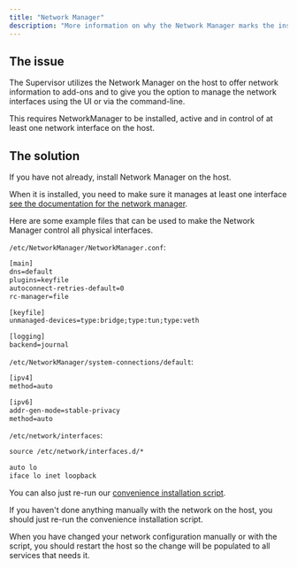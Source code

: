 ```yaml
---
title: "Network Manager"
description: "More information on why the Network Manager marks the installation as unsupported."
---
```


## The issue

The Supervisor utilizes the Network Manager on the host to offer network information
to add-ons and to give you the option to manage the network interfaces using the UI
or via the command-line.

This requires NetworkManager to be installed, active
and in control of at least one network interface on the host.

## The solution

If you have not already, install Network Manager on the host.

When it is installed, you need to make sure it manages at least one interface
[see the documentation for the network manager](https://wiki.debian.org/NetworkManager).

Here are some example files that can be used to make the Network Manager control all
physical interfaces.

`/etc/NetworkManager/NetworkManager.conf`:

```txt
[main]
dns=default
plugins=keyfile
autoconnect-retries-default=0
rc-manager=file

[keyfile]
unmanaged-devices=type:bridge;type:tun;type:veth

[logging]
backend=journal
```

`/etc/NetworkManager/system-connections/default`:

```txt
[ipv4]
method=auto

[ipv6]
addr-gen-mode=stable-privacy
method=auto
```

`/etc/network/interfaces`:

```txt
source /etc/network/interfaces.d/*

auto lo
iface lo inet loopback
```

You can also just re-run our
[convenience installation script](https://github.com/home-assistant/supervised-installer).

If you haven't done anything manually with the network on the host, you should just
re-run the convenience installation script.

When you have changed your network configuration manually or with the script,
you should restart the host so the change will be populated to all services that
needs it.
